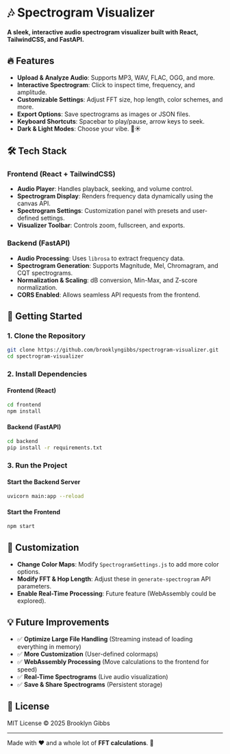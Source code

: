 # 🎶 Spectrogram Visualizer

**A sleek, interactive audio spectrogram visualizer built with React, TailwindCSS, and FastAPI.**

## 🔥 Features
- **Upload & Analyze Audio**: Supports MP3, WAV, FLAC, OGG, and more.
- **Interactive Spectrogram**: Click to inspect time, frequency, and amplitude.
- **Customizable Settings**: Adjust FFT size, hop length, color schemes, and more.
- **Export Options**: Save spectrograms as images or JSON files.
- **Keyboard Shortcuts**: Spacebar to play/pause, arrow keys to seek.
- **Dark & Light Modes**: Choose your vibe. 🌙☀️

## 🛠️ Tech Stack
### Frontend (React + TailwindCSS)
- **Audio Player**: Handles playback, seeking, and volume control.
- **Spectrogram Display**: Renders frequency data dynamically using the canvas API.
- **Spectrogram Settings**: Customization panel with presets and user-defined settings.
- **Visualizer Toolbar**: Controls zoom, fullscreen, and exports.

### Backend (FastAPI)
- **Audio Processing**: Uses `librosa` to extract frequency data.
- **Spectrogram Generation**: Supports Magnitude, Mel, Chromagram, and CQT spectrograms.
- **Normalization & Scaling**: dB conversion, Min-Max, and Z-score normalization.
- **CORS Enabled**: Allows seamless API requests from the frontend.

## 🚀 Getting Started
### 1. Clone the Repository
```sh
git clone https://github.com/brooklyngibbs/spectrogram-visualizer.git
cd spectrogram-visualizer
```

### 2. Install Dependencies
#### Frontend (React)
```sh
cd frontend
npm install
```

#### Backend (FastAPI)
```sh
cd backend
pip install -r requirements.txt
```

### 3. Run the Project
#### Start the Backend Server
```sh
uvicorn main:app --reload
```

#### Start the Frontend
```sh
npm start
```

## 🎨 Customization
- **Change Color Maps**: Modify `SpectrogramSettings.js` to add more color options.
- **Modify FFT & Hop Length**: Adjust these in `generate-spectrogram` API parameters.
- **Enable Real-Time Processing**: Future feature (WebAssembly could be explored).

## 💡 Future Improvements
- ✅ **Optimize Large File Handling** (Streaming instead of loading everything in memory)
- ✅ **More Customization** (User-defined colormaps)
- ✅ **WebAssembly Processing** (Move calculations to the frontend for speed)
- ✅ **Real-Time Spectrograms** (Live audio visualization)
- ✅ **Save & Share Spectrograms** (Persistent storage)

## 📜 License
MIT License © 2025 Brooklyn Gibbs

---

Made with ❤️ and a whole lot of **FFT calculations**. 🚀

